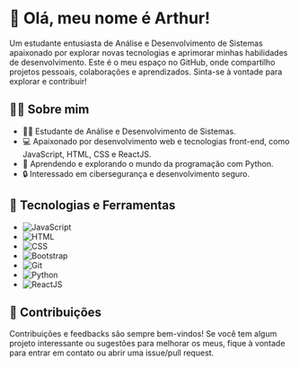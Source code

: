 # 👋 Olá, meu nome é Arthur!

Um estudante entusiasta de Análise e Desenvolvimento de Sistemas apaixonado por explorar novas tecnologias e aprimorar minhas habilidades de desenvolvimento. Este é o meu espaço no GitHub, onde compartilho projetos pessoais, colaborações e aprendizados. Sinta-se à vontade para explorar e contribuir!

## 👨‍💻 Sobre mim
- 👨‍🎓 Estudante de Análise e Desenvolvimento de Sistemas.
- 💻 Apaixonado por desenvolvimento web e tecnologias front-end, como JavaScript, HTML, CSS e ReactJS.
- 🐍 Aprendendo e explorando o mundo da programação com Python.
- 🔒 Interessado em cibersegurança e desenvolvimento seguro.

## 🔧 Tecnologias e Ferramentas 

- ![JavaScript](https://img.shields.io/badge/-JavaScript-yellow?style=for-the-badge&logo=javascript&logoColor=white)
- ![HTML](https://img.shields.io/badge/-HTML-orange?style=for-the-badge&logo=html5&logoColor=white)
- ![CSS](https://img.shields.io/badge/-CSS-blue?style=for-the-badge&logo=css3&logoColor=white)
- ![Bootstrap](https://img.shields.io/badge/-Bootstrap-purple?style=for-the-badge&logo=bootstrap&logoColor=white)
- ![Git](https://img.shields.io/badge/-Git-red?style=for-the-badge&logo=git&logoColor=white)
- ![Python](https://img.shields.io/badge/-Python-green?style=for-the-badge&logo=python&logoColor=white)
- ![ReactJS](https://img.shields.io/badge/-ReactJS-blue?style=for-the-badge&logo=react&logoColor=white)

## 🦾 Contribuições

Contribuições e feedbacks são sempre bem-vindos! Se você tem algum projeto interessante ou sugestões para melhorar os meus, fique à vontade para entrar em contato ou abrir uma issue/pull request.